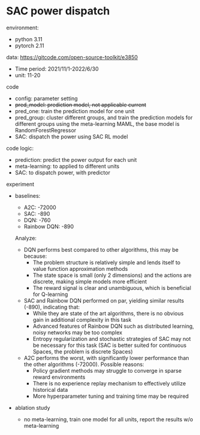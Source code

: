 # SAC power dispatch

environment:
- python 3.11
- pytorch 2.11

data: https://gitcode.com/open-source-toolkit/e3850
- Time period: 2021/11/1-2022/6/30
- unit: 11-20

code
- config: parameter setting
- ~~pred_model: prediction model, not applicable current~~
- pred_one: train the prediction model for one unit
- pred_group: cluster different groups, and train the prediction models for different groups using the meta-learning MAML, the base model is RandomForestRegressor
- SAC: dispatch the power using SAC RL model

code logic:
- prediction: predict the power output for each unit
- meta-learning: to applied to different units
- SAC: to dispatch power, with predictor

experiment
- baselines:
  - A2C: -72000
  - SAC: -890
  - DQN: -760
  - Rainbow DQN: -890

  Analyze:
  - DQN performs best compared to other algorithms, this may be because:
    - The problem structure is relatively simple and lends itself to value function approximation methods
    - The state space is small (only 2 dimensions) and the actions are discrete, making simple models more efficient 
    - The reward signal is clear and unambiguous, which is beneficial for Q-learning 
  - SAC and Rainbow DQN performed on par, yielding similar results (-890), indicating that:
    - While they are state of the art algorithms, there is no obvious gain in additional complexity in this task 
    - Advanced features of Rainbow DQN such as distributed learning, noisy networks may be too complex
    - Entropy regularization and stochastic strategies of SAC may not be necessary for this task (SAC is better suited for continuous Spaces, the problem is discrete Spaces)
  - A2C performs the worst, with significantly lower performance than the other algorithms (-72000). Possible reasons:
    - Policy gradient methods may struggle to converge in sparse reward environments 
    - There is no experience replay mechanism to effectively utilize historical data 
    - More hyperparameter tuning and training time may be required
- ablation study
  - no meta-learning, train one model for all units, report the results w/o meta-learning